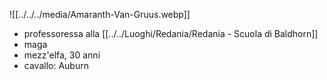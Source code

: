 ![[../../../media/Amaranth-Van-Gruus.webp]]
- professoressa alla [[../../Luoghi/Redania/Redania - Scuola di Baldhorn]] 
- maga
- mezz'elfa, 30 anni
- cavallo: Auburn